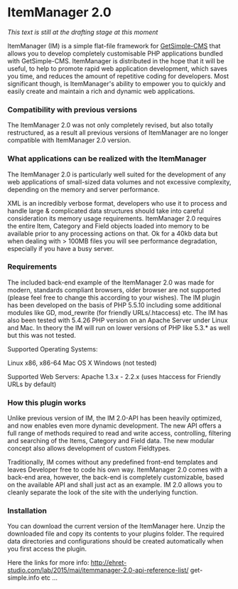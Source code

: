
# ItemManager 2.0 #

*This text is still at the drafting stage at this moment*

ItemManager (IM) is a simple flat-file framework for [GetSimple-CMS](http://get-simple.info/) that allows you to develop completely customisable PHP applications bundled with GetSimple-CMS. 
ItemManager is distributed in the hope that it will be useful, to help to promote rapid web application development, which saves you time, and reduces the amount of repetitive coding for developers. Most significant though, is ItemManager's ability to empower you to quickly and easily create and maintain a rich and dynamic web applications.

### Compatibility with previous versions ###
The ItemManager 2.0 was not only completely revised, but also totally restructured, as a result all previous versions of ItemManager are no longer compatible with ItemManager 2.0 version. 


### What applications can be realized with the ItemManager ###
The ItemManager 2.0 is particularly well suited for the development of any web applications of small-sized data volumes and not excessive complexity, depending on the memory and server performance.

XML is an incredibly verbose format, developers who use it to process and handle large & complicated data structures should take into careful consideration its memory usage requirements. ItemManager 2.0 requires the entire Item, Category and Field objects loaded into memory to be available prior to any processing actions on that. Ok for a 40kb data but when dealing with > 100MB files you will see performance degradation, especially if you have a busy server. 


### Requirements ###
The included back-end example of the ItemManager 2.0 was made for modern, standards compliant browsers, older browser are not supported (please feel free to change this according to your wishes). The IM plugin has been developed on the basis of PHP 5.5.10 including some additional modules like GD, mod_rewrite (for friendly URLs/.htaccess) etc. The IM has also been tested with 5.4.26 PHP version on an Apache Server under Linux and Mac. In theory the IM will run on lower versions of PHP like 5.3.* as well but this was not tested.

Supported Operating Systems:

Linux x86, x86-64
Mac OS X
Windows (not tested)

Supported Web Servers:
Apache 1.3.x - 2.2.x (uses htaccess for Friendly URLs by default)


### How this plugin works ###
Unlike previous version of IM, the IM 2.0-API has been heavily optimized, and now enables even more dynamic development. The new API offers a full range of methods required to read and write access, controlling, filtering and searching of the Items, Category and Field data. The new modular concept also allows development of custom Fieldtypes.

Traditionally, IM comes without any predefined front-end templates and leaves Developer free to code his own way. ItemManager 2.0 comes with a back-end area, however, the back-end is completely customizable, based on the available API and shall just act as an example. IM 2.0 allows you to cleanly separate the look of the site with the underlying function.


### Installation ###
You can download the current version of the ItemManager here. Unzip the downloaded file and copy its contents to your plugins folder. The required data directories and configurations should be created automatically when you first access the plugin.


Here the links for more info:
http://ehret-studio.com/lab/2015/mai/itemmanager-2.0-api-reference-list/
get-simple.info
etc …

